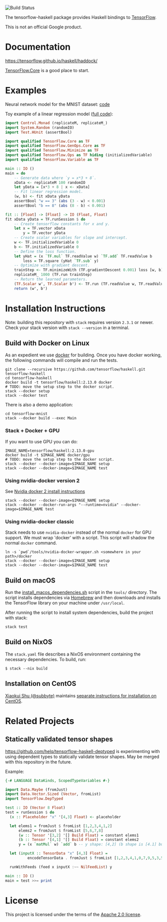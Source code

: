 ![Build Status](https://storage.googleapis.com/tensorflow-kokoro-build-badges/haskell/github.png)

The tensorflow-haskell package provides Haskell bindings to
[TensorFlow](https://www.tensorflow.org/).

This is not an official Google product.

# Documentation

https://tensorflow.github.io/haskell/haddock/

[TensorFlow.Core](https://tensorflow.github.io/haskell/haddock/tensorflow-0.3.0.0/TensorFlow-Core.html)
is a good place to start.

# Examples

Neural network model for the MNIST dataset: [code](tensorflow-mnist/app/Main.hs)

Toy example of a linear regression model
([full code](tensorflow-ops/tests/RegressionTest.hs)):

```haskell
import Control.Monad (replicateM, replicateM_)
import System.Random (randomIO)
import Test.HUnit (assertBool)

import qualified TensorFlow.Core as TF
import qualified TensorFlow.GenOps.Core as TF
import qualified TensorFlow.Minimize as TF
import qualified TensorFlow.Ops as TF hiding (initializedVariable)
import qualified TensorFlow.Variable as TF

main :: IO ()
main = do
    -- Generate data where `y = x*3 + 8`.
    xData <- replicateM 100 randomIO
    let yData = [x*3 + 8 | x <- xData]
    -- Fit linear regression model.
    (w, b) <- fit xData yData
    assertBool "w == 3" (abs (3 - w) < 0.001)
    assertBool "b == 8" (abs (8 - b) < 0.001)

fit :: [Float] -> [Float] -> IO (Float, Float)
fit xData yData = TF.runSession $ do
    -- Create tensorflow constants for x and y.
    let x = TF.vector xData
        y = TF.vector yData
    -- Create scalar variables for slope and intercept.
    w <- TF.initializedVariable 0
    b <- TF.initializedVariable 0
    -- Define the loss function.
    let yHat = (x `TF.mul` TF.readValue w) `TF.add` TF.readValue b
        loss = TF.square (yHat `TF.sub` y)
    -- Optimize with gradient descent.
    trainStep <- TF.minimizeWith (TF.gradientDescent 0.001) loss [w, b]
    replicateM_ 1000 (TF.run trainStep)
    -- Return the learned parameters.
    (TF.Scalar w', TF.Scalar b') <- TF.run (TF.readValue w, TF.readValue b)
    return (w', b')
```

# Installation Instructions

Note: building this repository with `stack` requires version `2.3.1` or newer.
Check your stack version with `stack --version` in a terminal.

## Build with Docker on Linux

As an expedient we use [docker](https://www.docker.com/) for building. Once you have docker
working, the following commands will compile and run the tests.

```
git clone --recursive https://github.com/tensorflow/haskell.git tensorflow-haskell
cd tensorflow-haskell
docker build -t tensorflow/haskell:2.13.0 docker
# TODO: move the setup step to the docker script.
stack --docker setup
stack --docker test
```

There is also a demo application:

```
cd tensorflow-mnist
stack --docker build --exec Main
```

### Stack + Docker + GPU

If you want to use GPU you can do:

```
IMAGE_NAME=tensorflow/haskell:2.13.0-gpu
docker build -t $IMAGE_NAME docker/gpu
# TODO: move the setup step to the docker script.
stack --docker --docker-image=$IMAGE_NAME setup
stack --docker --docker-image=$IMAGE_NAME test
```

### Using nvidia-docker version 2
See [Nvidia docker 2 install instructions](https://github.com/nvidia/nvidia-docker/wiki/Installation-(version-2.0))

```
stack --docker --docker-image=$IMAGE_NAME setup
stack --docker --docker-run-args "--runtime=nvidia" --docker-image=$IMAGE_NAME test
```

### Using nvidia-docker classic

Stack needs to use `nvidia-docker` instead of the normal `docker` for GPU support. We must wrap 'docker' with a script. This script will shadow the normal `docker` command.

```
ln -s `pwd`/tools/nvidia-docker-wrapper.sh <somewhere in your path>/docker
stack --docker --docker-image=$IMAGE_NAME setup
stack --docker --docker-image=$IMAGE_NAME test
```

## Build on macOS

Run the [install_macos_dependencies.sh](./tools/install_macos_dependencies.sh)
script in the `tools/` directory. The script installs dependencies
via [Homebrew](https://brew.sh/) and then downloads and installs the TensorFlow
library on your machine under `/usr/local`.

After running the script to install system dependencies, build the project with stack:

    stack test

## Build on NixOS

The `stack.yaml` file describes a NixOS environment containing the necessary
dependencies. To build, run:

    $ stack --nix build

## Installation on CentOS

[Xiaokui Shu (@subbyte)](https://github.com/subbyte) maintains [separate instructions for installation on CentOS](https://github.com/subbyte/haskell-learn/blob/master/tensorflow_setup.md).

# Related Projects

## Statically validated tensor shapes

https://github.com/helq/tensorflow-haskell-deptyped is experimenting with using dependent types to statically validate tensor shapes. May be merged with this repository in the future.

Example:

```haskell
{-# LANGUAGE DataKinds, ScopedTypeVariables #-}

import Data.Maybe (fromJust)
import Data.Vector.Sized (Vector, fromList)
import TensorFlow.DepTyped

test :: IO (Vector 8 Float)
test = runSession $ do
  (x :: Placeholder "x" '[4,3] Float) <- placeholder

  let elems1 = fromJust $ fromList [1,2,3,4,1,2]
      elems2 = fromJust $ fromList [5,6,7,8]
      (w :: Tensor '[3,2] '[] Build Float) = constant elems1
      (b :: Tensor '[4,1] '[] Build Float) = constant elems2
      y = (x `matMul` w) `add` b -- y shape: [4,2] (b shape is [4.1] but `add` broadcasts it to [4,2])

  let (inputX :: TensorData "x" [4,3] Float) =
          encodeTensorData . fromJust $ fromList [1,2,3,4,1,0,7,9,5,3,5,4]

  runWithFeeds (feed x inputX :~~ NilFeedList) y

main :: IO ()
main = test >>= print
```

# License
This project is licensed under the terms of the [Apache 2.0 license](LICENSE).
